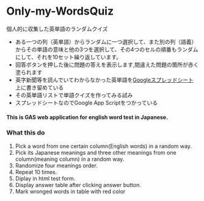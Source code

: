 # Only-my-WordsQuiz
個人的に収集した英単語のランダムクイズ
- ある一つの列（英単語）からランダムに一つ選択して、また別の列（語義）からその単語の意味と他の3つを選択して、その4つのセルの順番もランダムにして、それを10セット繰り返しています。
- 回答ボタンを押した後に問題の答えを表示します,間違えた問題の箇所が赤く塗られます
- 英字新聞等を読んでいてわからなかった英単語を[Googleスプレッドシート](https://docs.google.com/spreadsheets/d/1AaYm0uiPhyt4wM6tr1-RzLriFuQFImUVaSwnr0lx7Yg/edit?usp=sharing)上に書き留めている
- その英単語リストで単語クイズを作ってみる試み
- スプレッドシートなのでGoogle App Scriptをつかっている

#### This is GAS web application for english word test in Japanese.
### What this do 
1. Pick a word from one certain column(English words) in a random way.
2. Pick its Japanese meanings and three other meanings from one column(meaning column) in a random way.
3. Randomize four meanings order.
4. Repeat 10 times.
5. Diplay in html test form.
6. Display answer table after clicking answer button.
7. Mark wronged words in table with red color
